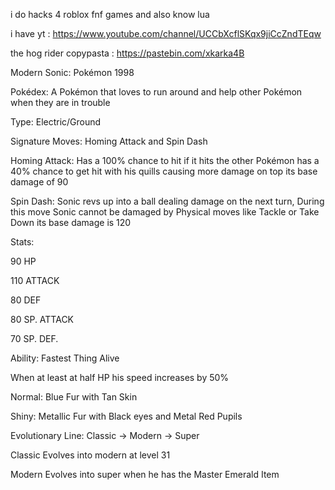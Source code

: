 i do hacks 4 roblox fnf games and also know lua

i have yt : https://www.youtube.com/channel/UCCbXcflSKqx9jiCcZndTEqw

the hog rider copypasta : https://pastebin.com/xkarka4B

Modern Sonic: Pokémon 1998

Pokédex: A Pokémon that loves to run around and help other Pokémon when they are in trouble

Type: Electric/Ground

Signature Moves: Homing Attack and Spin Dash

Homing Attack: Has a 100% chance to hit if it hits the other Pokémon has a 40% chance to get hit with his quills causing more damage on top its base damage of 90

Spin Dash: Sonic revs up into a ball dealing damage on the next turn, During this move Sonic cannot be damaged by Physical moves like Tackle or Take Down its base damage is 120

Stats:

90 HP

110 ATTACK

80 DEF

80 SP. ATTACK

70 SP. DEF.

Ability: Fastest Thing Alive

When at least at half HP his speed increases by 50%

Normal: Blue Fur with Tan Skin

Shiny: Metallic Fur with Black eyes and Metal Red Pupils 

Evolutionary Line: Classic -> Modern -> Super

Classic Evolves into modern at level 31

Modern Evolves into super when he has the Master Emerald Item
